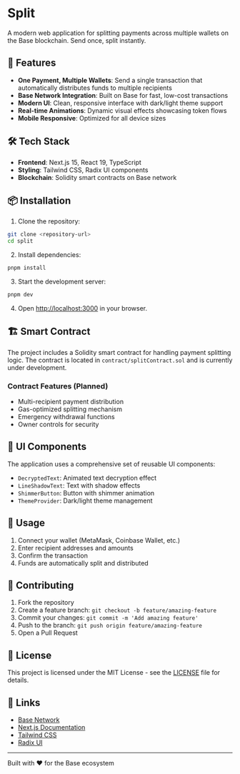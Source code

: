 # Split

A modern web application for splitting payments across multiple wallets on the Base blockchain. Send once, split instantly.

## 🚀 Features

- **One Payment, Multiple Wallets**: Send a single transaction that automatically distributes funds to multiple recipients
- **Base Network Integration**: Built on Base for fast, low-cost transactions
- **Modern UI**: Clean, responsive interface with dark/light theme support
- **Real-time Animations**: Dynamic visual effects showcasing token flows
- **Mobile Responsive**: Optimized for all device sizes

## 🛠 Tech Stack

- **Frontend**: Next.js 15, React 19, TypeScript
- **Styling**: Tailwind CSS, Radix UI components
- **Blockchain**: Solidity smart contracts on Base network

## 📦 Installation

1. Clone the repository:

```bash
git clone <repository-url>
cd split
```

2. Install dependencies:

```bash
pnpm install
```

3. Start the development server:

```bash
pnpm dev
```

4. Open [http://localhost:3000](http://localhost:3000) in your browser.

## 🏗 Smart Contract

The project includes a Solidity smart contract for handling payment splitting logic. The contract is located in `contract/splitContract.sol` and is currently under development.

### Contract Features (Planned)

- Multi-recipient payment distribution
- Gas-optimized splitting mechanism
- Emergency withdrawal functions
- Owner controls for security

## 🎨 UI Components

The application uses a comprehensive set of reusable UI components:

- `DecryptedText`: Animated text decryption effect
- `LineShadowText`: Text with shadow effects
- `ShimmerButton`: Button with shimmer animation
- `ThemeProvider`: Dark/light theme management

## 📱 Usage

1. Connect your wallet (MetaMask, Coinbase Wallet, etc.)
2. Enter recipient addresses and amounts
3. Confirm the transaction
4. Funds are automatically split and distributed

## 🤝 Contributing

1. Fork the repository
2. Create a feature branch: `git checkout -b feature/amazing-feature`
3. Commit your changes: `git commit -m 'Add amazing feature'`
4. Push to the branch: `git push origin feature/amazing-feature`
5. Open a Pull Request

## 📄 License

This project is licensed under the MIT License - see the [LICENSE](LICENSE) file for details.

## 🔗 Links

- [Base Network](https://base.org)
- [Next.js Documentation](https://nextjs.org/docs)
- [Tailwind CSS](https://tailwindcss.com)
- [Radix UI](https://www.radix-ui.com)

---

Built with ❤️ for the Base ecosystem

